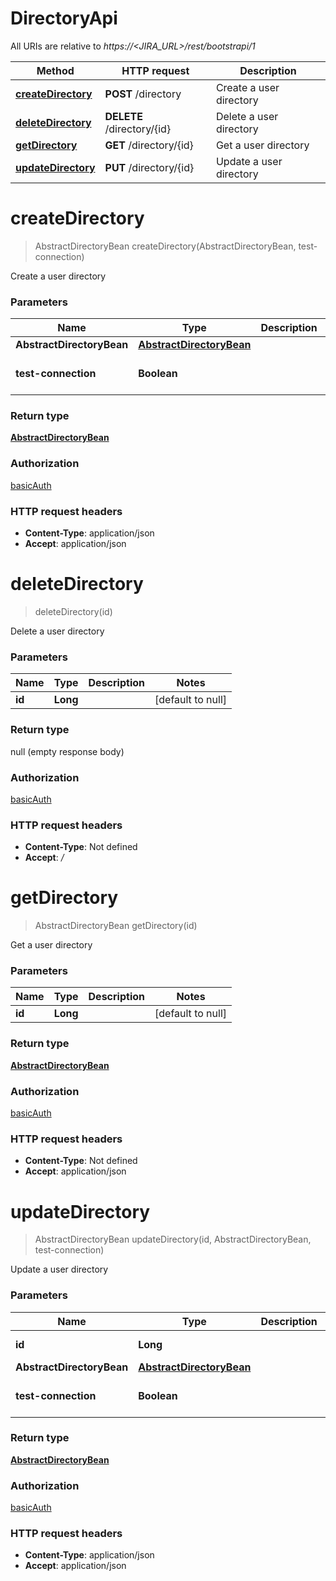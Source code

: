 # DirectoryApi

All URIs are relative to *https://&lt;JIRA_URL&gt;/rest/bootstrapi/1*

| Method | HTTP request | Description |
|------------- | ------------- | -------------|
| [**createDirectory**](DirectoryApi.md#createDirectory) | **POST** /directory | Create a user directory |
| [**deleteDirectory**](DirectoryApi.md#deleteDirectory) | **DELETE** /directory/{id} | Delete a user directory |
| [**getDirectory**](DirectoryApi.md#getDirectory) | **GET** /directory/{id} | Get a user directory |
| [**updateDirectory**](DirectoryApi.md#updateDirectory) | **PUT** /directory/{id} | Update a user directory |


<a name="createDirectory"></a>
# **createDirectory**
> AbstractDirectoryBean createDirectory(AbstractDirectoryBean, test-connection)

Create a user directory

### Parameters

|Name | Type | Description  | Notes |
|------------- | ------------- | ------------- | -------------|
| **AbstractDirectoryBean** | [**AbstractDirectoryBean**](../Models/AbstractDirectoryBean.md)|  | |
| **test-connection** | **Boolean**|  | [optional] [default to false] |

### Return type

[**AbstractDirectoryBean**](../Models/AbstractDirectoryBean.md)

### Authorization

[basicAuth](../README.md#basicAuth)

### HTTP request headers

- **Content-Type**: application/json
- **Accept**: application/json

<a name="deleteDirectory"></a>
# **deleteDirectory**
> deleteDirectory(id)

Delete a user directory

### Parameters

|Name | Type | Description  | Notes |
|------------- | ------------- | ------------- | -------------|
| **id** | **Long**|  | [default to null] |

### Return type

null (empty response body)

### Authorization

[basicAuth](../README.md#basicAuth)

### HTTP request headers

- **Content-Type**: Not defined
- **Accept**: */*

<a name="getDirectory"></a>
# **getDirectory**
> AbstractDirectoryBean getDirectory(id)

Get a user directory

### Parameters

|Name | Type | Description  | Notes |
|------------- | ------------- | ------------- | -------------|
| **id** | **Long**|  | [default to null] |

### Return type

[**AbstractDirectoryBean**](../Models/AbstractDirectoryBean.md)

### Authorization

[basicAuth](../README.md#basicAuth)

### HTTP request headers

- **Content-Type**: Not defined
- **Accept**: application/json

<a name="updateDirectory"></a>
# **updateDirectory**
> AbstractDirectoryBean updateDirectory(id, AbstractDirectoryBean, test-connection)

Update a user directory

### Parameters

|Name | Type | Description  | Notes |
|------------- | ------------- | ------------- | -------------|
| **id** | **Long**|  | [default to null] |
| **AbstractDirectoryBean** | [**AbstractDirectoryBean**](../Models/AbstractDirectoryBean.md)|  | |
| **test-connection** | **Boolean**|  | [optional] [default to false] |

### Return type

[**AbstractDirectoryBean**](../Models/AbstractDirectoryBean.md)

### Authorization

[basicAuth](../README.md#basicAuth)

### HTTP request headers

- **Content-Type**: application/json
- **Accept**: application/json

